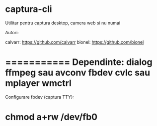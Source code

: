 captura-cli
===========

Utilitar pentru captura desktop, camera web si nu numai

Autori:

calvarr: https://github.com/calvarr
bionel: https://github.com/bionel

===========
Dependinte:
	dialog
	ffmpeg sau avconv
	fbdev
	cvlc sau mplayer
	wmctrl
===========
Configurare fbdev (captura TTY):
# chmod a+rw /dev/fb0
